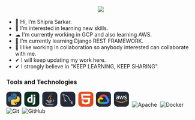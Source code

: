 
<div id="header" align="center">
  <img src="https://media.giphy.com/media/jdPMeyv9rn0hZHh8n9/giphy.gif" width="100"/>
</div>

- 👋 Hi, I’m Shipra Sarkar.
- 👀 I’m interested in learning new skills.
- ☁  I'm currently working in GCP and also learning AWS. 
- 🌱 I’m currently learning Django REST FRAMEWORK.
- 💞️ I like working in collaboration so anybody interested can collaborate with me.
- ✔  I will keep updating my work here.
- ✔  I strongly believe in "KEEP LEARNING, KEEP SHARING".

<H3> Tools and Technologies</H1>
<div>
  <img src="https://github.com/tandpfun/skill-icons/blob/main/icons/Python-Dark.svg" title="Python" alt="Python" width="40" height="40"/>&nbsp;
  <img src="https://github.com/tandpfun/skill-icons/blob/main/icons/Django.svg" title="Django" alt="Django" width="40" height="40"/>&nbsp;
  <img src="https://github.com/tandpfun/skill-icons/blob/main/icons/Java-Dark.svg" title="Java" alt="Java" width="40" height="40"/>&nbsp;
  <img src="https://github.com/tandpfun/skill-icons/blob/main/icons/MySQL-Dark.svg" title="MySQL" alt="MySQL" width="40" height="40"/>&nbsp;
  <img src="https://github.com/tandpfun/skill-icons/blob/main/icons/HTML.svg" title="HTML"  alt="HTML" width="40" height="40"/>&nbsp;
  <img src="https://github.com/tandpfun/skill-icons/blob/main/icons/GCP-Dark.svg" title="GCP"  alt="GCP" width="40" height="40"/>&nbsp;
  <img src="https://github.com/tandpfun/skill-icons/blob/main/icons/AWS-Dark.svg" title="AWS" alt="AWS" width="40" height="40"/>&nbsp;
  <img src="[https://github.com/devicons](https://github.com/devicons)/devicon/blob/master/icons/apache/apache-original.svg" title="Apache" alt="Apache" width="40" height="40"/>&nbsp;
  <img src="[https://github.com/devicons](https://github.com/devicons/devicon/blob/master/icons/docker/docker-original.svg)" title="Docker" alt="Docker" width="40" height="40"/>&nbsp;
  <img src="[https://github.com/devicons](https://github.com/devicons/devicon/blob/master/icons/git/git-original.svg)" title="Git" alt="Git" width="40" height="40"/>&nbsp;
   <img src="[https://github.com/devicons](https://github.com/devicons/devicon/blob/master/icons/github/github-original.svg)" title="GitHub" alt="GitHub" width="40" height="40"/>&nbsp;
</div>

<!---
ShipraSarkar1996/ShipraSarkar1996 is a ✨ special ✨ repository because its `README.md` (this file) appears on your GitHub profile.
You can click the Preview link to take a look at your changes.
---> 


